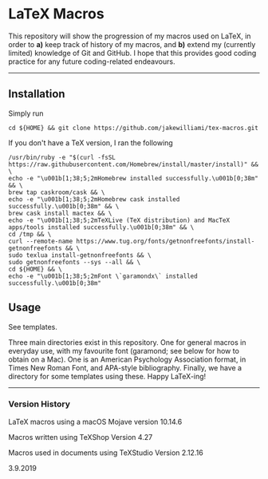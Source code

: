 # LaTeX Macros

This repository will show the progression of my macros used on LaTeX, in order to **a)** keep track of history of my macros, and **b)** extend my (currently limited) knowledge of Git and GitHub.  I hope that this provides good coding practice for any future coding-related endeavours.

---

## Installation
Simply run
```
cd ${HOME} && git clone https://github.com/jakewilliami/tex-macros.git
```
If you don't have a TeX version, I ran the following
```
/usr/bin/ruby -e "$(curl -fsSL https://raw.githubusercontent.com/Homebrew/install/master/install)" && \
echo -e "\u001b[1;38;5;2mHomebrew installed successfully.\u001b[0;38m" && \
brew tap caskroom/cask && \
echo -e "\u001b[1;38;5;2mHomebrew cask installed successfully.\u001b[0;38m" && \
brew cask install mactex && \
echo -e "\u001b[1;38;5;2mTeXLive (TeX distribution) and MacTeX apps/tools installed successfully.\u001b[0;38m" && \
cd /tmp && \
curl --remote-name https://www.tug.org/fonts/getnonfreefonts/install-getnonfreefonts && \
sudo texlua install-getnonfreefonts && \
sudo getnonfreefonts --sys --all && \
cd ${HOME} && \
echo -e "\u001b[1;38;5;2mFont \`garamondx\` installed successfully.\u001b[0;38m"
```

## Usage
See templates.

Three main directories exist in this repository.  One for general macros in everyday use, with my favourite font (garamond; see below for how to obtain on a Mac).  One is an American Psychology Association format, in Times New Roman Font, and APA-style bibliography.  Finally, we have a directory for some templates using these.  Happy LaTeX-ing!

---

### Version History

LaTeX macros using a macOS Mojave version 10.14.6 

Macros written using TeXShop Version 4.27

Macros used in documents using TeXStudio Version 2.12.16

3.9.2019
